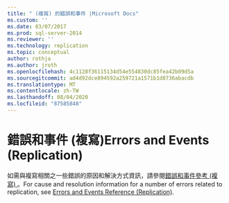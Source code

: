 ```yaml
---
title: " (複寫) 的錯誤和事件 |Microsoft Docs"
ms.custom: ''
ms.date: 03/07/2017
ms.prod: sql-server-2014
ms.reviewer: ''
ms.technology: replication
ms.topic: conceptual
author: rothja
ms.author: jroth
ms.openlocfilehash: 4c1128f36115134d54e554830dc85fea42b09d5a
ms.sourcegitcommit: ad4d92dce894592a259721a1571b1d8736abacdb
ms.translationtype: MT
ms.contentlocale: zh-TW
ms.lasthandoff: 08/04/2020
ms.locfileid: "87585848"
---
```

# <a name="errors-and-events-replication"></a><span data-ttu-id="fa476-102">錯誤和事件 (複寫)</span><span class="sxs-lookup"><span data-stu-id="fa476-102">Errors and Events (Replication)</span></span>
  <span data-ttu-id="fa476-103">如需與複寫相關之一些錯誤的原因和解決方式資訊，請參閱[錯誤和事件參考 (複寫) ](../errors-and-events-reference-replication.md)。</span><span class="sxs-lookup"><span data-stu-id="fa476-103">For cause and resolution information for a number of errors related to replication, see [Errors and Events Reference (Replication)](../errors-and-events-reference-replication.md).</span></span>  
  
